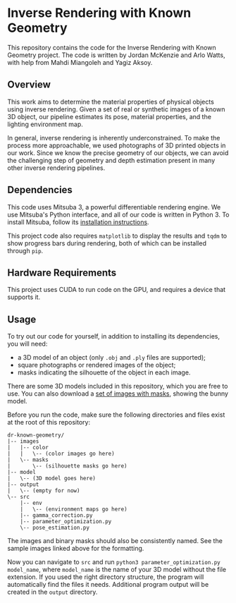 # Inverse Rendering with Known Geometry

This repository contains the code for the Inverse Rendering with Known Geometry project. The code is written by Jordan McKenzie and Arlo Watts, with help from Mahdi Miangoleh and Yagiz Aksoy.

## Overview

This work aims to determine the material properties of physical objects using inverse rendering. Given a set of real or synthetic images of a known 3D object, our pipeline estimates its pose, material properties, and the lighting environment map.

In general, inverse rendering is inherently underconstrained. To make the process more approachable, we used photographs of 3D printed objects in our work. Since we know the precise geometry of our objects, we can avoid the challenging step of geometry and depth estimation present in many other inverse rendering pipelines.

## Dependencies

This code uses Mitsuba 3, a powerful differentiable rendering engine. We use Mitsuba's Python interface, and all of our code is written in Python 3. To install Mitsuba, follow its [installation instructions](https://mitsuba.readthedocs.io/en/stable/).

This project code also requires `matplotlib` to display the results and `tqdm` to show progress bars during rendering, both of which can be installed through `pip`.

## Hardware Requirements

This project uses CUDA to run code on the GPU, and requires a device that supports it.

## Usage

To try out our code for yourself, in addition to installing its dependencies, you will need:
- a 3D model of an object (only `.obj` and `.ply` files are supported);
- square photographs or rendered images of the object;
- masks indicating the silhouette of the object in each image.

There are some 3D models included in this repository, which you are free to use. You can also download a [set of images with masks](https://drive.google.com/file/d/1s4mMIkix8gP55CV0srwPjlSOOqJgoOEh/view?usp=sharing), showing the bunny model.

Before you run the code, make sure the following directories and files exist at the root of this repository:

```
dr-known-geometry/
|-- images
|   |-- color
|   |   \-- (color images go here)
|   \-- masks
|       \-- (silhouette masks go here)
|-- model
|   \-- (3D model goes here)
|-- output
|   \-- (empty for now)
\-- src
    |-- env
    |   \-- (environment maps go here)
    |-- gamma_correction.py
    |-- parameter_optimization.py
    \-- pose_estimation.py
```

The images and binary masks should also be consistently named. See the sample images linked above for the formatting.

Now you can navigate to `src` and run `python3 parameter_optimization.py model_name`, where `model_name` is the name of your 3D model without the file extension. If you used the right directory structure, the program will automatically find the files it needs. Additional program output will be created in the `output` directory.
